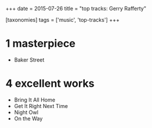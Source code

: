 +++
date = 2015-07-26
title = "top tracks: Gerry Rafferty"

[taxonomies]
tags = ['music', 'top-tracks']
+++

1 masterpiece
=============

-   Baker Street

4 excellent works
=================

-   Bring It All Home
-   Get It Right Next Time
-   Night Owl
-   On the Way
